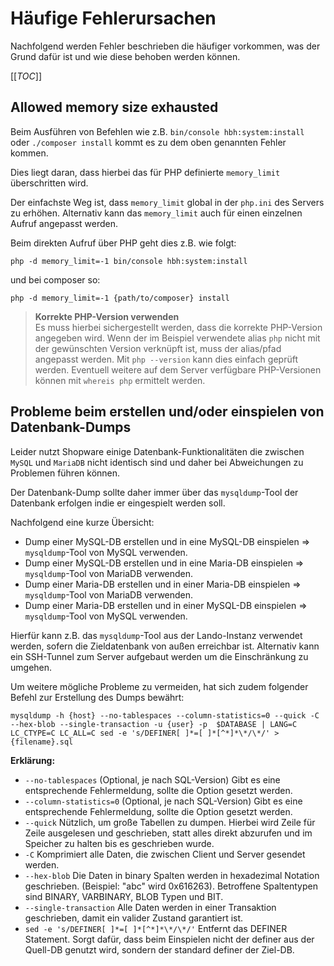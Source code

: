 # Häufige Fehlerursachen
Nachfolgend werden Fehler beschrieben die häufiger vorkommen, was der Grund dafür ist und wie
diese behoben werden können.

[[_TOC_]]

## Allowed memory size exhausted
Beim Ausführen von Befehlen wie z.B. `bin/console hbh:system:install` oder `./composer install` kommt
es zu dem oben genannten Fehler kommen.

Dies liegt daran, dass hierbei das für PHP definierte `memory_limit` überschritten wird.

Der einfachste Weg ist, dass `memory_limit` global in der `php.ini` des Servers zu erhöhen.
Alternativ kann das `memory_limit` auch für einen einzelnen Aufruf angepasst werden.

Beim direkten Aufruf über PHP geht dies z.B. wie folgt:
```console
php -d memory_limit=-1 bin/console hbh:system:install
```

und bei composer so:
```console
php -d memory_limit=-1 {path/to/composer} install
```

> **Korrekte PHP-Version verwenden**  
> Es muss hierbei sichergestellt werden, dass die korrekte PHP-Version angegeben wird.
> Wenn der im Beispiel verwendete alias `php` nicht mit der gewünschten Version verknüpft ist,
> muss der alias/pfad angepasst werden. Mit `php --version` kann dies einfach geprüft werden.
> Eventuell weitere auf dem Server verfügbare PHP-Versionen können mit `whereis php` ermittelt werden.

## Probleme beim erstellen und/oder einspielen von Datenbank-Dumps
Leider nutzt Shopware einige Datenbank-Funktionalitäten die zwischen `MySQL` und `MariaDB` nicht identisch sind
und daher bei Abweichungen zu Problemen führen können.

Der Datenbank-Dump sollte daher immer über das `mysqldump`-Tool der Datenbank erfolgen indie er eingespielt
werden soll.

Nachfolgend eine kurze Übersicht:
- Dump einer MySQL-DB erstellen und in eine MySQL-DB einspielen => `mysqldump`-Tool von MySQL verwenden.
- Dump einer MySQL-DB erstellen und in eine Maria-DB einspielen => `mysqldump`-Tool von MariaDB verwenden.
- Dump einer Maria-DB erstellen und in einer Maria-DB einspielen => `mysqldump`-Tool von MariaDB verwenden.
- Dump einer Maria-DB erstellen und in einer MySQL-DB einspielen => `mysqldump`-Tool von MySQL verwenden.

Hierfür kann z.B. das `mysqldump`-Tool aus der Lando-Instanz verwendet werden, sofern die Zieldatenbank von
außen erreichbar ist. Alternativ kann ein SSH-Tunnel zum Server aufgebaut werden um die Einschränkung zu umgehen.

Um weitere mögliche Probleme zu vermeiden, hat sich zudem folgender Befehl zur Erstellung des Dumps bewährt:

```console
mysqldump -h {host} --no-tablespaces --column-statistics=0 --quick -C --hex-blob --single-transaction -u {user} -p  $DATABASE | LANG=C LC_CTYPE=C LC_ALL=C sed -e 's/DEFINER[ ]*=[ ]*[^*]*\*/\*/' > {filename}.sql
```

**Erklärung:**  
- `--no-tablespaces` (Optional, je nach SQL-Version) Gibt es eine entsprechende Fehlermeldung, sollte die Option gesetzt werden.
- `--column-statistics=0` (Optional, je nach SQL-Version) Gibt es eine entsprechende Fehlermeldung, sollte die Option gesetzt werden.
- `--quick` Nützlich, um große Tabellen zu dumpen. Hierbei wird Zeile für Zeile ausgelesen und geschrieben, statt alles direkt abzurufen und im Speicher zu halten bis es geschrieben wurde.
- `-C` Komprimiert alle Daten, die zwischen Client und Server gesendet werden.
- `--hex-blob` Die Daten in binary Spalten werden in hexadezimal Notation geschrieben. (Beispiel: "abc" wird 0x616263). Betroffene Spaltentypen sind BINARY, VARBINARY, BLOB Typen und BIT.
- `--single-transaction` Alle Daten werden in einer Transaktion geschrieben, damit ein valider Zustand garantiert ist.
- `sed -e 's/DEFINER[ ]*=[ ]*[^*]*\*/\*/'` Entfernt das DEFINER Statement. Sorgt dafür, dass beim Einspielen nicht der definer aus der Quell-DB genutzt wird, sondern der standard definer der Ziel-DB.

